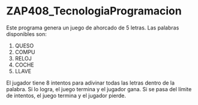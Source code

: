 # ZAP408_TecnologiaProgramacion

Este programa genera un juego de ahorcado de 5 letras. Las palabras disponibles son:

  1. QUESO
  2. COMPU
  3. RELOJ
  4. COCHE
  5. LLAVE

El jugador tiene 8 intentos para adivinar todas las letras dentro de la palabra. Si lo logra, el juego termina y el jugador gana. Si se pasa del límite de intentos, el juego termina y el jugador pierde.
